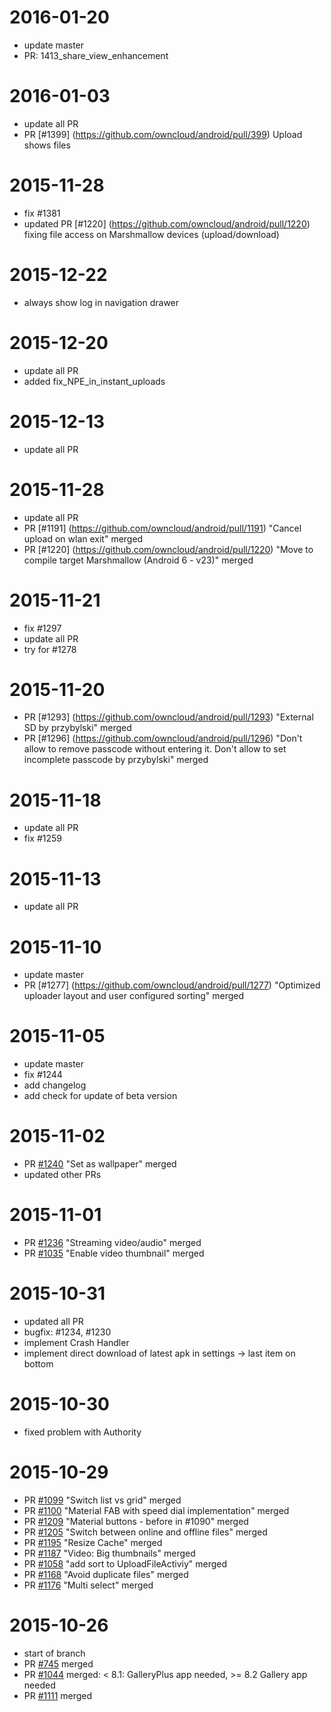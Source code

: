# 2016-01-20
- update master
- PR: 1413_share_view_enhancement

# 2016-01-03
- update all PR
- PR [#1399] (https://github.com/owncloud/android/pull/399) Upload shows files

# 2015-11-28
- fix #1381
- updated PR [#1220] (https://github.com/owncloud/android/pull/1220) fixing file access on Marshmallow devices (upload/download)

# 2015-12-22
- always show log in navigation drawer

# 2015-12-20
- update all PR
- added fix_NPE_in_instant_uploads

# 2015-12-13
- update all PR

# 2015-11-28 
- update all PR
- PR [#1191] (https://github.com/owncloud/android/pull/1191) "Cancel upload on wlan exit" merged
- PR [#1220] (https://github.com/owncloud/android/pull/1220) "Move to compile target Marshmallow (Android 6 - v23)" merged

# 2015-11-21
- fix #1297
- update all PR
- try for #1278

# 2015-11-20
- PR [#1293] (https://github.com/owncloud/android/pull/1293) "External SD by przybylski" merged
- PR [#1296] (https://github.com/owncloud/android/pull/1296) "Don't allow to remove passcode without entering it. Don't allow to set incomplete passcode by przybylski" merged

# 2015-11-18
- update all PR
- fix #1259

# 2015-11-13
- update all PR

# 2015-11-10
- update master
- PR [#1277] (https://github.com/owncloud/android/pull/1277) "Optimized uploader layout and user configured sorting" merged

# 2015-11-05
- update master
- fix #1244
- add changelog
- add check for update of beta version

# 2015-11-02
- PR [#1240](https://github.com/owncloud/android/pull/1240) "Set as wallpaper" merged
- updated other PRs

# 2015-11-01
- PR [#1236](https://github.com/owncloud/android/pull/1236) "Streaming video/audio" merged
- PR [#1035](https://github.com/owncloud/android/pull/1035) "Enable video thumbnail" merged

# 2015-10-31
- updated all PR
- bugfix: #1234, #1230
- implement Crash Handler
- implement direct download of latest apk in settings -> last item on bottom

# 2015-10-30
- fixed problem with Authority

# 2015-10-29
- PR [#1099](https://github.com/owncloud/android/pull/1099) "Switch list vs grid" merged
- PR [#1100](https://github.com/owncloud/android/pull/1100) "Material FAB with speed dial implementation" merged
- PR [#1209](https://github.com/owncloud/android/pull/1209) "Material buttons - before in #1090" merged
- PR [#1205](https://github.com/owncloud/android/pull/1205) "Switch between online and offline files" merged
- PR [#1195](https://github.com/owncloud/android/pull/1195) "Resize Cache" merged
- PR [#1187](https://github.com/owncloud/android/pull/1187) "Video: Big thumbnails" merged
- PR [#1058](https://github.com/owncloud/android/pull/1058) "add sort to UploadFileActiviy" merged
- PR [#1168](https://github.com/owncloud/android/pull/1168) "Avoid duplicate files" merged
- PR [#1176](https://github.com/owncloud/android/pull/1176) "Multi select" merged


# 2015-10-26
- start of branch
- PR [#745](https://github.com/owncloud/android/pull/745) merged
- PR [#1044](https://github.com/owncloud/android/pull/1044) merged: < 8.1: GalleryPlus app needed, >= 8.2 Gallery app needed
- PR [#1111](https://github.com/owncloud/android/pull/1111) merged